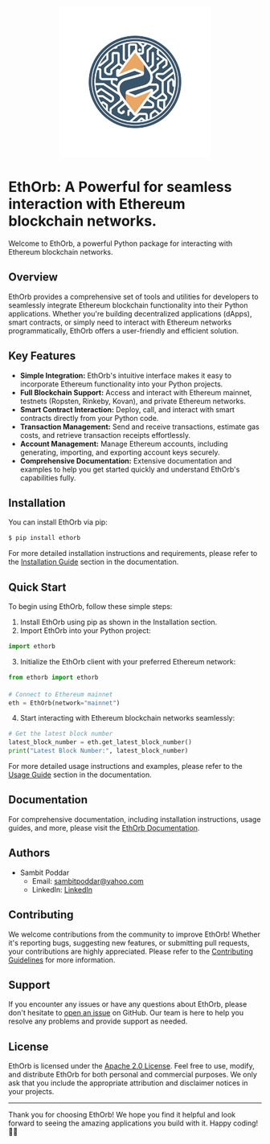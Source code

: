 <center><img src="https://github.com/sambitpoddar/ethorb/blob/main/ethorblogo.png" alt="EthOrb Logo" width="300"/></center>

# EthOrb: A Powerful for seamless interaction with Ethereum blockchain networks.

Welcome to EthOrb, a powerful Python package for interacting with Ethereum blockchain networks.

## Overview

EthOrb provides a comprehensive set of tools and utilities for developers to seamlessly integrate Ethereum blockchain functionality into their Python applications. Whether you're building decentralized applications (dApps), smart contracts, or simply need to interact with Ethereum networks programmatically, EthOrb offers a user-friendly and efficient solution.

## Key Features

- **Simple Integration:** EthOrb's intuitive interface makes it easy to incorporate Ethereum functionality into your Python projects.
- **Full Blockchain Support:** Access and interact with Ethereum mainnet, testnets (Ropsten, Rinkeby, Kovan), and private Ethereum networks.
- **Smart Contract Interaction:** Deploy, call, and interact with smart contracts directly from your Python code.
- **Transaction Management:** Send and receive transactions, estimate gas costs, and retrieve transaction receipts effortlessly.
- **Account Management:** Manage Ethereum accounts, including generating, importing, and exporting account keys securely.
- **Comprehensive Documentation:** Extensive documentation and examples to help you get started quickly and understand EthOrb's capabilities fully.

## Installation

You can install EthOrb via pip:

```bash
$ pip install ethorb
```

For more detailed installation instructions and requirements, please refer to the [Installation Guide](#installation-guide) section in the documentation.

## Quick Start

To begin using EthOrb, follow these simple steps:

1. Install EthOrb using pip as shown in the Installation section.
2. Import EthOrb into your Python project:

```python
import ethorb
```

3. Initialize the EthOrb client with your preferred Ethereum network:

```python
from ethorb import ethorb

# Connect to Ethereum mainnet
eth = EthOrb(network="mainnet")
```

4. Start interacting with Ethereum blockchain networks seamlessly:

```python
# Get the latest block number
latest_block_number = eth.get_latest_block_number()
print("Latest Block Number:", latest_block_number)
```

For more detailed usage instructions and examples, please refer to the [Usage Guide](#usage-guide) section in the documentation.

## Documentation

For comprehensive documentation, including installation instructions, usage guides, and more, please visit the [EthOrb Documentation](index.md).

## Authors

- Sambit Poddar
  - Email: sambitpoddar@yahoo.com
  - LinkedIn: [LinkedIn](https://www.linkedin.com/in/sambitpoddar)

## Contributing

We welcome contributions from the community to improve EthOrb! Whether it's reporting bugs, suggesting new features, or submitting pull requests, your contributions are highly appreciated. Please refer to the [Contributing Guidelines](CONTRIBUTING.md) for more information.

## Support

If you encounter any issues or have any questions about EthOrb, please don't hesitate to [open an issue](https://github.com/ethorb/ethorb/issues) on GitHub. Our team is here to help you resolve any problems and provide support as needed.

## License

EthOrb is licensed under the [Apache 2.0 License](LICENSE). Feel free to use, modify, and distribute EthOrb for both personal and commercial purposes. We only ask that you include the appropriate attribution and disclaimer notices in your projects.

---

Thank you for choosing EthOrb! We hope you find it helpful and look forward to seeing the amazing applications you build with it. Happy coding! 🚀🌐
